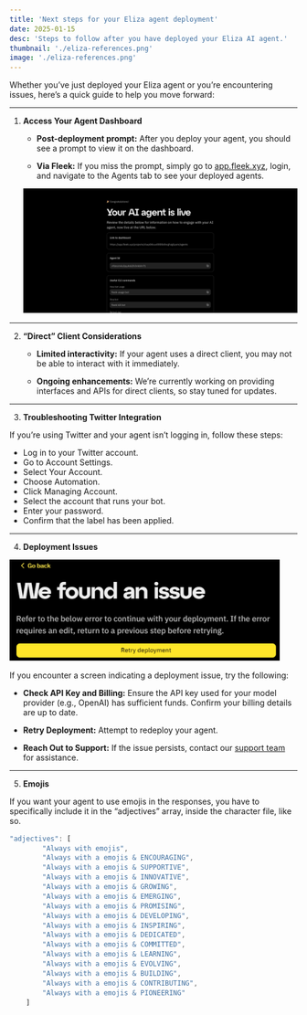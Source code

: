 ```yaml
---
title: 'Next steps for your Eliza agent deployment'
date: 2025-01-15
desc: 'Steps to follow after you have deployed your Eliza AI agent.'
thumbnail: './eliza-references.png'
image: './eliza-references.png'
---
```


Whether you’ve just deployed your Eliza agent or you’re encountering issues, here’s a quick guide to help you move forward:

---

1. **Access Your Agent Dashboard**

   - **Post-deployment prompt:** After you deploy your agent, you should see a prompt to view it on the dashboard.

   - **Via Fleek:** If you miss the prompt, simply go to [app.fleek.xyz](https://app.fleek.xyz), login, and navigate to the Agents tab to see your deployed agents.

   ![agent live image](./live-image.png)

---

2. **“Direct” Client Considerations**

   - **Limited interactivity:** If your agent uses a direct client, you may not be able to interact with it immediately.

   - **Ongoing enhancements:** We’re currently working on providing interfaces and APIs for direct clients, so stay tuned for updates.

---

3. **Troubleshooting Twitter Integration**

If you’re using Twitter and your agent isn’t logging in, follow these steps:

- Log in to your Twitter account.
- Go to Account Settings.
- Select Your Account.
- Choose Automation.
- Click Managing Account.
- Select the account that runs your bot.
- Enter your password.
- Confirm that the label has been applied.

---

4.  **Deployment Issues**

![deployment issue](issue-image.png)

If you encounter a screen indicating a deployment issue, try the following:

- **Check API Key and Billing:** Ensure the API key used for your model provider (e.g., OpenAI) has sufficient funds. Confirm your billing details are up to date.

- **Retry Deployment:** Attempt to redeploy your agent.

- **Reach Out to Support:** If the issue persists, contact our [support team](https://fleek.xyz/support/) for assistance.

---

5. **Emojis**

If you want your agent to use emojis in the responses, you have to specifically include it in the “adjectives” array, inside the character file, like so.

```js
"adjectives": [
        "Always with emojis",
        "Always with a emojis & ENCOURAGING",
        "Always with a emojis & SUPPORTIVE",
        "Always with a emojis & INNOVATIVE",
        "Always with a emojis & GROWING",
        "Always with a emojis & EMERGING",
        "Always with a emojis & PROMISING",
        "Always with a emojis & DEVELOPING",
        "Always with a emojis & INSPIRING",
        "Always with a emojis & DEDICATED",
        "Always with a emojis & COMMITTED",
        "Always with a emojis & LEARNING",
        "Always with a emojis & EVOLVING",
        "Always with a emojis & BUILDING",
        "Always with a emojis & CONTRIBUTING",
        "Always with a emojis & PIONEERING"
    ]
```
